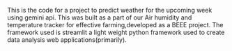 This is the code for a project to predict weather for the upcoming week using gemini api. This was built as a part of our Air humidity and temperature 
tracker for effective farming,developed as a BEEE project.
The framework used is streamlit a light weight python framework used to create data analysis web
applications(primarily).
